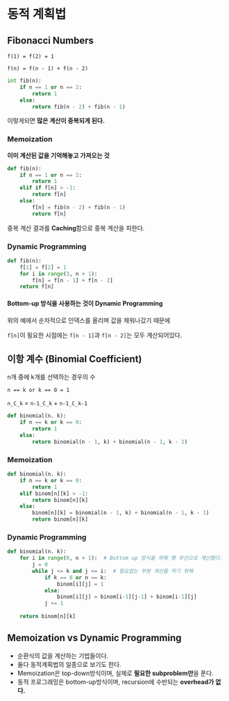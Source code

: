 # 동적 계획법



## Fibonacci Numbers

`f(1) = f(2) = 1`

`f(n) = f(n - 1) + f(n - 2)`

```python
int fib(n):
    if n == 1 or n == 2:
        return 1
    else:
        return fib(n - 2) + fib(n - 1)
```

이렇게되면 **많은 계산이 중복되게 된다.**



### Memoization

**이미 계산된 값을 기억해놓고 가져오는 것**

```python
def fib(n):
    if n == 1 or n == 2:
        return 1
    elif if f[n] > -1:
        return f[n]
    else:
        f[n] = fib(n - 2) + fib(n - 1)
        return f[n]
```

중복 계산 결과를 **Caching**함으로 중복 계산을 피한다.



### Dynamic Programming

```python
def fib(n):
    f[1] = f[2] = 1
    for i in range(3, n + 1):
        f[n] = f[n - 1] + f[n - 2]
    return f[n]
```



#### Bottom-up 방식을 사용하는 것이 Dynamic Programming

위의 예에서 순차적으로 인덱스를 올리며 값을 채워나갔기 때문에

`f[n]`이 필요한 시점에는 `f[n - 1]`과 `f[n - 2]`는 모두 계산되어있다.





## 이항 계수 (Binomial Coefficient)

n개 중에 k개를 선택하는 경우의 수

`n == k or k == 0 = 1`

`n_C_k` = `n-1_C_k` + `n-1_C_k-1`



```python
def binomial(n. k):
    if n == k or k == 0:
        return 1
    else:
        return binomial(n - 1, k) + binomial(n - 1, k - 1)
```



### Memoization

```python
def binomial(n. k):
    if n == k or k == 0:
        return 1
    elif binom[n][k] > -1:
        return binom[n][k]
    else:
        binom[n][k] = binomial(n - 1, k) + binomial(n - 1, k - 1)
        return binom[n][k]
```



### Dynamic Programming

```python
def binomial(n. k):
    for i in range(0, n + 1):  # Bottom up 방식을 위해 행 우선으로 계산했다.
        j = 0
        while j <= k and j <= i:  # 필요없는 부분 계산을 막기 위해
            if k == 0 or n == k:
                binom[i][j] = 1
            else:
                binom[i][j] = binom[i-1][j-1] + binom[i-1][j]
            j += 1
            
    return binom[n][k]
```





## Memoization vs Dynamic Programming

- 순환식의 값을 계산하는 기법들이다.
- 둘다 동적계획법의 일종으로 보기도 한다.
- Memoization은 top-down방식이며, 실제로 **필요한 subproblem만**을 푼다.
- 동적 프로그래밍은 bottom-up방식이며, recursion에 수반되는 **overhead가 없다.**



